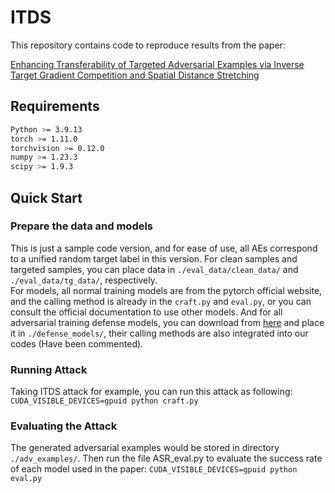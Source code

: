 # ITDS

This repository contains code to reproduce results from the paper:

[Enhancing Transferability of Targeted Adversarial Examples via Inverse Target Gradient Competition and Spatial Distance Stretching]()

## Requirements

```bash
Python >= 3.9.13
torch >= 1.11.0
torchvision >= 0.12.0
numpy >= 1.23.3
scipy >= 1.9.3
```

## Quick Start

### Prepare the data and models

This is just a sample code version, and for ease of use, all AEs correspond to a unified random target label in this version.
For clean samples and targeted samples, you can place data in `./eval_data/clean_data/` and `./eval_data/tg_data/`, respectively.  
For models, all normal training models are from the pytorch official website, and the calling method is already in the `craft.py` and `eval.py`, or you can consult the official documentation to use other models. And for all adversarial training defense models, you can download from [here](https://drive.google.com/file/d/13DcsFytr4P1A52xwvbvkg2TS2tL185Oe/view?usp=sharing) and place it in `./defense_models/`, their calling methods are also integrated into our codes (Have been commented).

### Running Attack

Taking ITDS attack for example, you can run this attack as following: `CUDA_VISIBLE_DEVICES=gpuid python craft.py`

### Evaluating the Attack

The generated adversarial examples would be stored in directory `./adv_examples/`. Then run the file ASR_eval.py to evaluate the success rate of each model used in the paper: `CUDA_VISIBLE_DEVICES=gpuid python eval.py`
